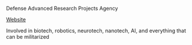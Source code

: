 Defense Advanced Research Projects Agency

[Website](https://www.darpa.mil/)

Involved in biotech, robotics, neurotech, nanotech, AI, and everything that can be militarized
